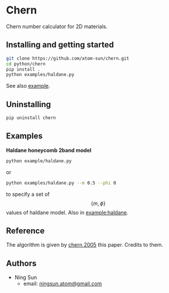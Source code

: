 # Chern

Chern number calculator for 2D materials.


## Installing and getting started

```bash
git clone https://github.com/atom-sun/chern.git
cd python/chern
pip install .
python examples/haldane.py
```

See also [example](examples/example.ipynb).


## Uninstalling

```bash
pip uninstall chern
```
    
 
## Examples

**Haldane honeycomb 2band model**

```bash
python example/haldane.py
```

or

```bash
python examples/haldane.py --m 0.5 --phi 0
```

to specify a set of $$\{m, \phi\}$$ values of haldane model. 
Also in [example:haldane](examples/example.ipynb).


## Reference

The algorithm is given by [chern 2005](
            https://journals.jps.jp/doi/10.1143/JPSJ.74.1674) this paper. 
Credits to them.


## Authors

* Ning Sun
    - email: ningsun.atom@gmail.com

